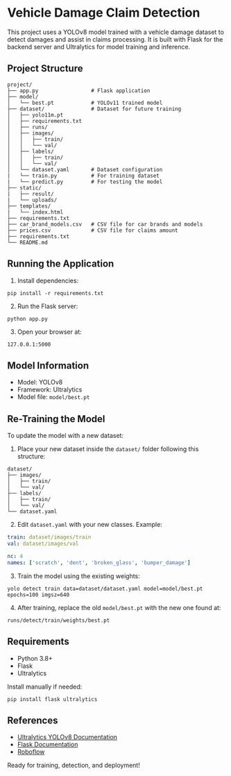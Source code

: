 # Vehicle Damage Claim Detection

This project uses a YOLOv8 model trained with a vehicle damage dataset to detect damages and assist in claims processing. It is built with Flask for the backend server and Ultralytics for model training and inference.

## Project Structure

```
project/
├── app.py                 # Flask application
├── model/
│   └── best.pt            # YOLOv11 trained model
├── dataset/               # Dataset for future training
│   ├── yolo11m.pt   
│   ├── requirements.txt   
│   ├── runs/
│   ├── images/
│   │   ├── train/
│   │   └── val/
│   ├── labels/
│   │   ├── train/
│   │   └── val/
│   └── dataset.yaml       # Dataset configuration
|   └── train.py           # For training dataset
|   └── predict.py         # For testing the model
├── static/
|   ├── result/
|   └── uploads/  
├── templates/
|   └── index.html  
├── requirements.txt
├── car_brand_models.csv   # CSV file for car brands and models
├── prices.csv             # CSV file for claims amount
├── requirements.txt
└── README.md
```

## Running the Application

1. Install dependencies:

```
pip install -r requirements.txt
```

2. Run the Flask server:

```
python app.py
```

3. Open your browser at:

```
127.0.0.1:5000
```

## Model Information

- Model: YOLOv8
- Framework: Ultralytics
- Model file: `model/best.pt`

## Re-Training the Model

To update the model with a new dataset:

1. Place your new dataset inside the `dataset/` folder following this structure:

```
dataset/
├── images/
│   ├── train/
│   └── val/
├── labels/
│   ├── train/
│   └── val/
└── dataset.yaml
```

2. Edit `dataset.yaml` with your new classes. Example:

```yaml
train: dataset/images/train
val: dataset/images/val

nc: 4
names: ['scratch', 'dent', 'broken_glass', 'bumper_damage']
```

3. Train the model using the existing weights:

```
yolo detect train data=dataset/dataset.yaml model=model/best.pt epochs=100 imgsz=640
```

4. After training, replace the old `model/best.pt` with the new one found at:

```
runs/detect/train/weights/best.pt
```

## Requirements

- Python 3.8+
- Flask
- Ultralytics

Install manually if needed:

```
pip install flask ultralytics
```

## References

- [Ultralytics YOLOv8 Documentation](https://docs.ultralytics.com/)
- [Flask Documentation](https://flask.palletsprojects.com/)
- [Roboflow](https://roboflow.com/)

Ready for training, detection, and deployment!

